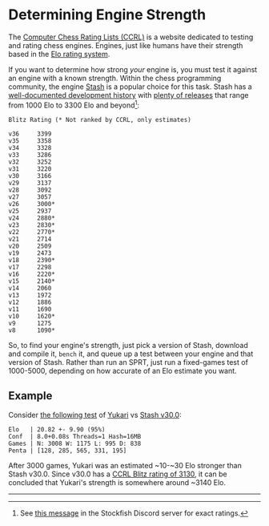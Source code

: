 # Determining Engine Strength

The [Computer Chess Rating Lists (CCRL)](https://computerchess.org.uk/ccrl/) is a website dedicated to testing and rating chess engines.
Engines, just like humans have their strength based in the [Elo rating system](https://en.wikipedia.org/wiki/Elo_rating_system).

If you want to determine how strong _your_ engine is, you must test it against an engine with a known strength.
Within the chess programming community, the engine [Stash](https://github.com/mhouppin/stash-bot) is a popular choice for this task.
Stash has a [well-documented development history](https://gitlab.com/mhouppin/stash-bot/-/releases) with [plenty of releases](http://computerchess.org.uk/ccrl/4040/cgi/compare_engines.cgi?family=Stash&print=Rating+list&print=Results+table&print=LOS+table&print=Ponder+hit+table&print=Eval+difference+table&print=Comopp+gamenum+table&print=Overlap+table&print=Score+with+common+opponents) that range from 1000 Elo to 3300 Elo and beyond[^stash-discord-message]:

```
Blitz Rating (* Not ranked by CCRL, only estimates)

v36     3399
v35     3358
v34     3328
v33     3286
v32     3252
v31     3220
v30     3166
v29     3137
v28     3092
v27     3057
v26     3000*
v25     2937
v24     2880*
v23     2830*
v22     2770*
v21     2714
v20     2509
v19     2473
v18     2390*
v17     2298
v16     2220*
v15     2140*
v14     2060
v13     1972
v12     1886
v11     1690
v10     1620*
v9      1275
v8      1090*
```

So, to find your engine's strength, just pick a version of Stash, download and compile it, `bench` it, and queue up a test between your engine and that version of Stash.
Rather than run an SPRT, just run a fixed-games test of 1000-5000, depending on how accurate of an Elo estimate you want.

## Example

Consider [the following test](https://pyronomy.pythonanywhere.com/test/775/) of [Yukari](https://github.com/yukarichess/yukari/tree/8b0deea65507cbf621a5a8959b0a222906ae3c2d) vs [Stash v30.0](https://gitlab.com/mhouppin/stash-bot/-/releases/v30.0):

```
Elo   | 20.82 +- 9.90 (95%)
Conf  | 8.0+0.08s Threads=1 Hash=16MB
Games | N: 3008 W: 1175 L: 995 D: 838
Penta | [128, 285, 565, 331, 195]
```

After 3000 games, Yukari was an estimated ~10-~30 Elo stronger than Stash v30.0.
Since v30.0 has a [CCRL Blitz rating of 3130](http://computerchess.org.uk/ccrl/4040/cgi/engine_details.cgi?match_length=30&each_game=0&print=Details&each_game=0&eng=Stash%2030.0%2064-bit#Stash_30_0_64-bit), it can be concluded that Yukari's strength is somewhere around ~3140 Elo.

---

[^stash-discord-message]: See [this message](https://discord.com/channels/435943710472011776/882956631514689597/1176195814171889715) in the Stockfish Discord server for exact ratings.
